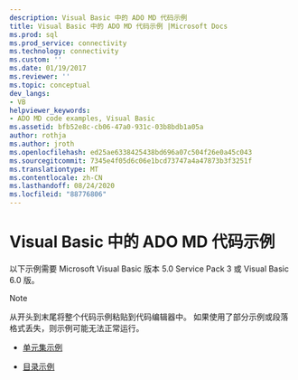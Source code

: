 ```yaml
---
description: Visual Basic 中的 ADO MD 代码示例
title: Visual Basic 中的 ADO MD 代码示例 |Microsoft Docs
ms.prod: sql
ms.prod_service: connectivity
ms.technology: connectivity
ms.custom: ''
ms.date: 01/19/2017
ms.reviewer: ''
ms.topic: conceptual
dev_langs:
- VB
helpviewer_keywords:
- ADO MD code examples, Visual Basic
ms.assetid: bfb52e8c-cb06-47a0-931c-03b8bdb1a05a
author: rothja
ms.author: jroth
ms.openlocfilehash: ed25ae6338425438bd696a07c504f26e0a45c043
ms.sourcegitcommit: 7345e4f05d6c06e1bcd73747a4a47873b3f3251f
ms.translationtype: MT
ms.contentlocale: zh-CN
ms.lasthandoff: 08/24/2020
ms.locfileid: "88776806"
---
```

# <a name="ado-md-code-examples-in-visual-basic"></a>Visual Basic 中的 ADO MD 代码示例
以下示例需要 Microsoft Visual Basic 版本 5.0 Service Pack 3 或 Visual Basic 6.0 版。  
  
> [!NOTE]
>  从开头到末尾将整个代码示例粘贴到代码编辑器中。 如果使用了部分示例或段落格式丢失，则示例可能无法正常运行。  
  
-   [单元集示例](./cellset-example-vb.md)  
  
-   [目录示例](./catalog-example-vb.md)